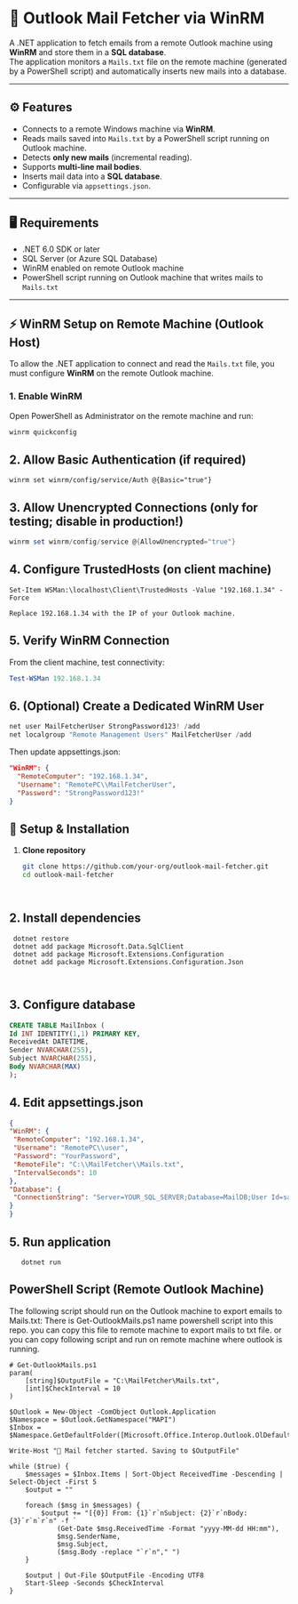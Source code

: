 # 📧 Outlook Mail Fetcher via WinRM

A .NET application to fetch emails from a remote Outlook machine using **WinRM** and store them in a **SQL database**.  
The application monitors a `Mails.txt` file on the remote machine (generated by a PowerShell script) and automatically inserts new mails into a database.

---

## ⚙️ Features
- Connects to a remote Windows machine via **WinRM**.
- Reads mails saved into `Mails.txt` by a PowerShell script running on Outlook machine.
- Detects **only new mails** (incremental reading).
- Supports **multi-line mail bodies**.
- Inserts mail data into a **SQL database**.
- Configurable via `appsettings.json`.

---

## 🖥️ Requirements
- .NET 6.0 SDK or later
- SQL Server (or Azure SQL Database)
- WinRM enabled on remote Outlook machine
- PowerShell script running on Outlook machine that writes mails to `Mails.txt`

---

## ⚡ WinRM Setup on Remote Machine (Outlook Host)

To allow the .NET application to connect and read the `Mails.txt` file, you must configure **WinRM** on the remote Outlook machine.

### 1. Enable WinRM
Open PowerShell as Administrator on the remote machine and run:
```powershell
winrm quickconfig

```
## 2. Allow Basic Authentication (if required)
```poweshell
winrm set winrm/config/service/Auth @{Basic="true"}
```
## 3. Allow Unencrypted Connections (only for testing; disable in production!)
```powershell
winrm set winrm/config/service @{AllowUnencrypted="true"}
```

## 4. Configure TrustedHosts (on client machine)
```poweshell
Set-Item WSMan:\localhost\Client\TrustedHosts -Value "192.168.1.34" -Force

Replace 192.168.1.34 with the IP of your Outlook machine.
```

## 5. Verify WinRM Connection

From the client machine, test connectivity:
```powershell
Test-WSMan 192.168.1.34
```

## 6. (Optional) Create a Dedicated WinRM User
```powershell
net user MailFetcherUser StrongPassword123! /add
net localgroup "Remote Management Users" MailFetcherUser /add
```
Then update appsettings.json:
```json
"WinRM": {
  "RemoteComputer": "192.168.1.34",
  "Username": "RemotePC\\MailFetcherUser",
  "Password": "StrongPassword123!"
}
 ```

## 🚀 Setup & Installation

1. **Clone repository**
   ```bash
   git clone https://github.com/your-org/outlook-mail-fetcher.git
   cd outlook-mail-fetcher

   


## 2. Install dependencies
  ```dotnet
   dotnet restore
   dotnet add package Microsoft.Data.SqlClient
   dotnet add package Microsoft.Extensions.Configuration
   dotnet add package Microsoft.Extensions.Configuration.Json

   
```
## 3. Configure database
   ```sql
   CREATE TABLE MailInbox (
   Id INT IDENTITY(1,1) PRIMARY KEY,
   ReceivedAt DATETIME,
   Sender NVARCHAR(255),
   Subject NVARCHAR(255),
   Body NVARCHAR(MAX)
   );


```
## 4. Edit appsettings.json
   ```json
   {
  "WinRM": {
    "RemoteComputer": "192.168.1.34",
    "Username": "RemotePC\\user",
    "Password": "YourPassword",
    "RemoteFile": "C:\\MailFetcher\\Mails.txt",
    "IntervalSeconds": 10
  },
  "Database": {
    "ConnectionString": "Server=YOUR_SQL_SERVER;Database=MailDB;User Id=sa;Password=YourPassword;"
  }
}

```

## 5. Run application
```dotnet
   dotnet run

```



## PowerShell Script (Remote Outlook Machine)

The following script should run on the Outlook machine to export emails to Mails.txt:
There is Get-OutlookMails.ps1 name powershell script into this repo. you can copy this file to remote machine to export mails to txt file. or you can copy following script and run on remote machine where outlook is running.
```poweshell
# Get-OutlookMails.ps1
param(
    [string]$OutputFile = "C:\MailFetcher\Mails.txt",
    [int]$CheckInterval = 10
)

$Outlook = New-Object -ComObject Outlook.Application
$Namespace = $Outlook.GetNamespace("MAPI")
$Inbox = $Namespace.GetDefaultFolder([Microsoft.Office.Interop.Outlook.OlDefaultFolders]::olFolderInbox)

Write-Host "📧 Mail fetcher started. Saving to $OutputFile"

while ($true) {
    $messages = $Inbox.Items | Sort-Object ReceivedTime -Descending | Select-Object -First 5
    $output = ""

    foreach ($msg in $messages) {
        $output += "[{0}] From: {1}`r`nSubject: {2}`r`nBody: {3}`r`n`r`n" -f `
            (Get-Date $msg.ReceivedTime -Format "yyyy-MM-dd HH:mm"),
            $msg.SenderName,
            $msg.Subject,
            ($msg.Body -replace "`r`n"," ")
    }

    $output | Out-File $OutputFile -Encoding UTF8
    Start-Sleep -Seconds $CheckInterval
}

```





